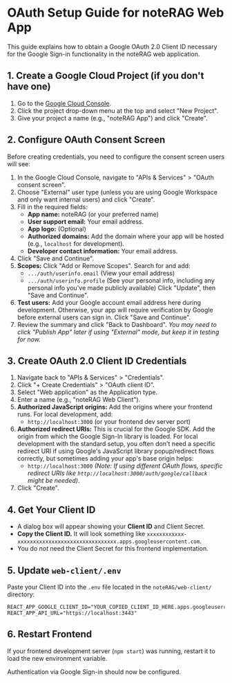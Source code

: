 # OAuth Setup Guide for noteRAG Web App

This guide explains how to obtain a Google OAuth 2.0 Client ID necessary for the Google Sign-in functionality in the noteRAG web application.

## 1. Create a Google Cloud Project (if you don't have one)

1.  Go to the [Google Cloud Console](https://console.cloud.google.com/).
2.  Click the project drop-down menu at the top and select "New Project".
3.  Give your project a name (e.g., "noteRAG App") and click "Create".

## 2. Configure OAuth Consent Screen

Before creating credentials, you need to configure the consent screen users will see:

1.  In the Google Cloud Console, navigate to "APIs & Services" > "OAuth consent screen".
2.  Choose "External" user type (unless you are using Google Workspace and only want internal users) and click "Create".
3.  Fill in the required fields:
    *   **App name:** noteRAG (or your preferred name)
    *   **User support email:** Your email address.
    *   **App logo:** (Optional)
    *   **Authorized domains:** Add the domain where your app will be hosted (e.g., `localhost` for development).
    *   **Developer contact information:** Your email address.
4.  Click "Save and Continue".
5.  **Scopes:** Click "Add or Remove Scopes". Search for and add:
    *   `.../auth/userinfo.email` (View your email address)
    *   `.../auth/userinfo.profile` (See your personal info, including any personal info you've made publicly available)
    Click "Update", then "Save and Continue".
6.  **Test users:** Add your Google account email address here during development. Otherwise, your app will require verification by Google before external users can sign in. Click "Save and Continue".
7.  Review the summary and click "Back to Dashboard". *You may need to click "Publish App" later if using "External" mode, but keep it in testing for now.* 

## 3. Create OAuth 2.0 Client ID Credentials

1.  Navigate back to "APIs & Services" > "Credentials".
2.  Click "+ Create Credentials" > "OAuth client ID".
3.  Select "Web application" as the Application type.
4.  Enter a name (e.g., "noteRAG Web Client").
5.  **Authorized JavaScript origins:** Add the origins where your frontend runs. For local development, add:
    *   `http://localhost:3000` (or your frontend dev server port)
6.  **Authorized redirect URIs:** This is crucial for the Google SDK. Add the origin from which the Google Sign-In library is loaded. For local development with the standard setup, you often don't need a specific redirect URI if using Google's JavaScript library popup/redirect flows correctly, but sometimes adding your app's base origin helps:
    *   `http://localhost:3000`
    *(Note: If using different OAuth flows, specific redirect URIs like `http://localhost:3000/auth/google/callback` might be needed)*.
7.  Click "Create".

## 4. Get Your Client ID

*   A dialog box will appear showing your **Client ID** and Client Secret.
*   **Copy the Client ID.** It will look something like `xxxxxxxxxxxx-xxxxxxxxxxxxxxxxxxxxxxxxxxxxxxxx.apps.googleusercontent.com`.
*   You do *not* need the Client Secret for this frontend implementation.

## 5. Update `web-client/.env`

Paste your Client ID into the `.env` file located in the `noteRAG/web-client/` directory:

```env
REACT_APP_GOOGLE_CLIENT_ID="YOUR_COPIED_CLIENT_ID_HERE.apps.googleusercontent.com"
REACT_APP_API_URL="https://localhost:3443"
```

## 6. Restart Frontend

If your frontend development server (`npm start`) was running, restart it to load the new environment variable.

Authentication via Google Sign-in should now be configured. 